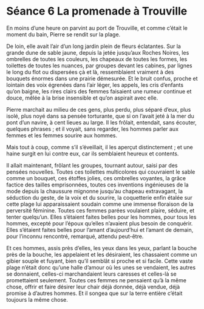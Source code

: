 # Séance 6 La promenade à Trouville

En moins d’une heure on parvint au port de Trouville, et comme c’était le moment du bain, Pierre se rendit sur la plage. 

De loin, elle avait l’air d’un long jardin plein de fleurs éclatantes. Sur la grande dune de sable jaune, depuis la jetée jusqu’aux Roches Noires, les ombrelles de toutes les couleurs, les chapeaux de toutes les formes, les toilettes de toutes les nuances, par groupes devant les cabines, par lignes le long du flot ou dispersées çà et là, ressemblaient vraiment à des bouquets énormes dans une prairie démesurée. Et le bruit confus, proche et lointain des voix égrenées dans l’air léger, les appels, les cris d’enfants qu’on baigne, les rires clairs des femmes faisaient une rumeur continue et douce, mêlée à la brise insensible et qu’on aspirait avec elle.

Pierre marchait au milieu de ces gens, plus perdu, plus séparé d’eux, plus isolé, plus noyé dans sa pensée torturante, que si on l’avait jeté à la mer du pont d’un navire, à cent lieues au large. Il les frôlait, entendait, sans écouter, quelques phrases ; et il voyait, sans regarder, les hommes parler aux femmes et les femmes sourire aux hommes.

Mais tout à coup, comme s’il s’éveillait, il les aperçut distinctement ; et une haine surgit en lui contre eux, car ils semblaient heureux et contents.

Il allait maintenant, frôlant les groupes, tournant autour, saisi par des pensées nouvelles. Toutes ces toilettes multicolores qui couvraient le sable comme un bouquet, ces étoffes jolies, ces ombrelles voyantes, la grâce factice des tailles emprisonnées, toutes ces inventions ingénieuses de la mode depuis la chaussure mignonne jusqu’au chapeau extravagant, la séduction du geste, de la voix et du sourire, la coquetterie enfin étalée sur cette plage lui apparaissaient soudain comme une immense floraison de la perversité féminine. Toutes ces femmes parées voulaient plaire, séduire, et tenter quelqu’un. Elles s’étaient faites belles pour les hommes, pour tous les hommes, excepté pour l’époux qu’elles n’avaient plus besoin de conquérir. Elles s’étaient faites belles pour l’amant d’aujourd’hui et l’amant de demain, pour l’inconnu rencontré, remarqué, attendu peut-être.

Et ces hommes, assis près d’elles, les yeux dans les yeux, parlant la bouche près de la bouche, les appelaient et les désiraient, les chassaient comme un gibier souple et fuyant, bien qu’il semblât si proche et si facile. Cette vaste plage n’était donc qu’une halle d’amour où les unes se vendaient, les autres se donnaient, celles-ci marchandaient leurs caresses et celles-là se promettaient seulement. Toutes ces femmes ne pensaient qu’à la même chose, offrir et faire désirer leur chair déjà donnée, déjà vendue, déjà promise à d’autres hommes. Et il songea que sur la terre entière c’était toujours la même chose.